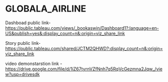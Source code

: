 # GLOBALA_AIRLINE



Dashboad public link- https://public.tableau.com/views/_bookaswin/Dashboard1?:language=en-US&publish=yes&:display_count=n&:origin=viz_share_link

Story public link-https://public.tableau.com/shared/JCTM2QHWD?:display_count=n&:origin=viz_share_link

video demonstarstion link - https://drive.google.com/file/d/1iZ67tyrnVZfNnh7q5RqVcGezmna2Jqw_/view?usp=drivesdk
